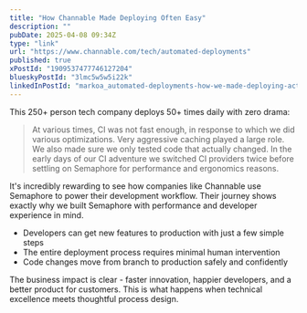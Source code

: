 ```yaml
---
title: "How Channable Made Deploying Often Easy"
description: ""
pubDate: 2025-04-08 09:34Z
type: "link"
url: "https://www.channable.com/tech/automated-deployments"
published: true
xPostId: "1909537477746127204"
blueskyPostId: "3lmc5w5w5i22k"
linkedInPostId: "markoa_automated-deployments-how-we-made-deploying-activity-7315301885307985923-9FFB"
---
```


This 250+ person tech company deploys 50+ times daily with zero drama:

> At various times, CI was not fast enough, in response to which we did various optimizations. Very aggressive caching played a large role. We also made sure we only tested code that actually changed. In the early days of our CI adventure we switched CI providers twice before settling on Semaphore for performance and ergonomics reasons.

It's incredibly rewarding to see how companies like Channable use Semaphore to power their development workflow. Their journey shows exactly why we built Semaphore with performance and developer experience in mind.

- Developers can get new features to production with just a few simple steps
- The entire deployment process requires minimal human intervention
- Code changes move from branch to production safely and confidently

The business impact is clear - faster innovation, happier developers, and a better product for customers. This is what happens when technical excellence meets thoughtful process design.
